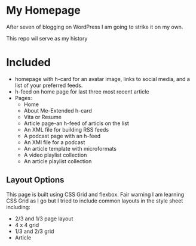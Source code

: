 # My Homepage

After seven  of blogging on WordPress I am going to strike it on my own.

This repo wil serve as my history

# Included
* homepage with h-card for an avatar image, links to social media, and a list of your preferred feeds.
* h-feed on home page for last three most recent article
* Pages:
  * Home
  * About Me-Extended h-card
  * Vita or Resume
  * Article page-an h-feed of articls on the list
  * An XML file for building RSS feeds
  * A podcast page with an h-feed
  * An XMl file for a podcast
  * An article template with microformats
  * A video playlist collection
  * An article playlist collection


## Layout Options

This page is built using CSS Grid and flexbox. Fair warning I am learning CSS Grid as I go but I tried to include common layouts in the style sheet including:
* 2/3 and 1/3 page layout
* 4 x 4 grid
* 1/3 and 2/3 grid
* Article 

